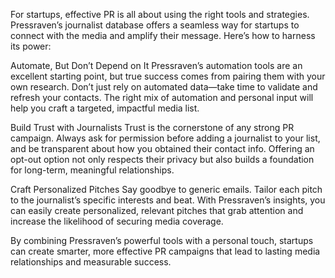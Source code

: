 For startups, effective PR is all about using the right tools and strategies. Pressraven’s journalist database offers a seamless way for startups to connect with the media and amplify their message. Here’s how to harness its power:

Automate, But Don’t Depend on It
Pressraven’s automation tools are an excellent starting point, but true success comes from pairing them with your own research. Don’t just rely on automated data—take time to validate and refresh your contacts. The right mix of automation and personal input will help you craft a targeted, impactful media list.

Build Trust with Journalists
Trust is the cornerstone of any strong PR campaign. Always ask for permission before adding a journalist to your list, and be transparent about how you obtained their contact info. Offering an opt-out option not only respects their privacy but also builds a foundation for long-term, meaningful relationships.

Craft Personalized Pitches
Say goodbye to generic emails. Tailor each pitch to the journalist’s specific interests and beat. With Pressraven’s insights, you can easily create personalized, relevant pitches that grab attention and increase the likelihood of securing media coverage.

By combining Pressraven’s powerful tools with a personal touch, startups can create smarter, more effective PR campaigns that lead to lasting media relationships and measurable success.
